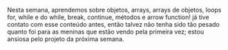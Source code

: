 Nesta semana, aprendemos sobre objetos, arrays, arrays de objetos, loops for, while e do while, break, continue, métodos e arrow function! já tive contato com esse conteúdo antes, então talvez não tenha sido tão pesado quanto foi para as meninas que estão vendo pela primeira vez; estou ansiosa pelo projeto da próxima semana.